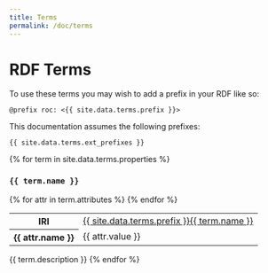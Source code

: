 ```yaml
---
title: Terms
permalink: /doc/terms
---
```


# RDF Terms

To use these terms you may wish to add a prefix in your RDF like so:

```turtle
@prefix roc: <{{ site.data.terms.prefix }}>
```

This documentation assumes the following prefixes:

```turtle
{{ site.data.terms.ext_prefixes }}
```

{% for term in site.data.terms.properties %}
### `{{ term.name }}`

<table class="table">
  <tbody>
    <tr>
      <th scope="row">IRI</th>
      <td>
        <a href="{{ site.data.terms.prefix }}{{ term.name }}">
          {{ site.data.terms.prefix }}{{ term.name }}
        </a>
      </td>
    </tr>
    {% for attr in term.attributes %}
      <tr>
        <th scope="row">{{ attr.name }}</th>
        <td>{{ attr.value }}</td>
      </tr>
    {% endfor %}
  </tbody>
</table>

{{ term.description }}
{% endfor %}
